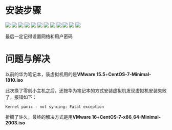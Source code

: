 # 安装步骤

![](https://cdn.nlark.com/yuque/0/2023/png/267064/1702272789718-a7fa3b3d-d0ca-4dfe-887e-8b2bacf13f63.png)
![](https://cdn.nlark.com/yuque/0/2023/png/267064/1702273096763-4fad9cc8-78ce-4e5b-a45f-29d6127ab239.png)
![](https://cdn.nlark.com/yuque/0/2023/png/267064/1702273096775-444df8f2-818d-433f-a725-2de6c817ed27.png)
![](https://cdn.nlark.com/yuque/0/2023/png/267064/1702273165917-caafeceb-c09d-4728-80a1-61fe61ab5079.png)
![](https://cdn.nlark.com/yuque/0/2023/png/267064/1702273165926-173f2f6d-dad7-49ed-9bfc-0b9e344257b7.png)
![](https://cdn.nlark.com/yuque/0/2023/png/267064/1702273165929-c62f3a1b-25c5-46ff-b060-96da3f32a7c7.png)
![](https://cdn.nlark.com/yuque/0/2023/png/267064/1702274419016-b08d3e71-f770-4170-a9a1-2335247d64aa.png)
![](https://cdn.nlark.com/yuque/0/2023/png/267064/1702273165934-1774b88a-6709-4479-b6b7-8f6d98103917.png)
![](https://cdn.nlark.com/yuque/0/2023/png/267064/1702273166475-b21503ee-e94e-4b7a-8f6a-81bab45c13f6.png)
![](https://cdn.nlark.com/yuque/0/2023/png/267064/1702274507978-699680e0-68c4-48c2-8ae5-1fb8c81836e6.png)
![](https://cdn.nlark.com/yuque/0/2023/png/267064/1702273166556-86a9822d-4c5b-4ce8-933c-b61edab66382.png)
![](https://cdn.nlark.com/yuque/0/2023/png/267064/1702273495252-409ca7dc-24d2-4b63-8624-ae872095eeca.png)

最后一定记得设置网络和用户密码

# 问题与解决

以前的华为笔记本，装虚拟机用的是**VMware 15.5**+**CentOS-7-Minimal-1810.iso**

此次换了零刻小主机之后，还按华为笔记本的方式安装虚拟机发现虚拟机安装失败了，报错如下：

```shell
Kernel panic - not syncing: Fatal exception
```

折腾了许久，最终的解决方式是用**VMware 16**+**CentOS-7-x86_64-Minimal-2003.iso**
